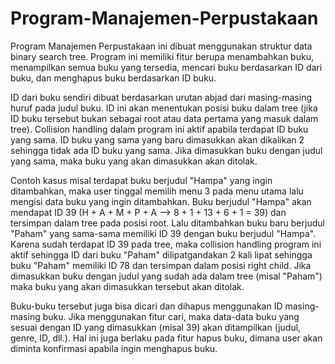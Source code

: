 # Program-Manajemen-Perpustakaan

  Program Manajemen Perpustakaan ini dibuat menggunakan struktur data binary search tree. Program ini memiliki fitur berupa menambahkan buku, menampilkan semua buku yang tersedia, mencari buku berdasarkan ID dari buku, dan menghapus buku berdasarkan ID buku.

  ID dari buku sendiri dibuat berdasarkan urutan abjad dari masing-masing huruf pada judul buku. ID ini akan menentukan posisi buku dalam tree (jika ID buku tersebut bukan sebagai root atau data pertama yang masuk dalam tree). Collision handling dalam program ini aktif apabila terdapat ID buku yang sama. ID buku yang sama yang baru dimasukkan akan dikalikan 2 sehingga tidak ada ID buku yang sama. Jika dimasukkan buku dengan judul yang sama, maka buku yang akan dimasukkan akan ditolak.

  Contoh kasus misal terdapat buku berjudul "Hampa" yang ingin ditambahkan, maka user tinggal memilih menu 3 pada menu utama lalu mengisi data buku yang ingin ditambahkan. Buku berjudul "Hampa" akan mendapat ID 39 (H + A + M + P + A --> 8 + 1 + 13 + 6 + 1 = 39) dan tersimpan dalam tree pada posisi root. Lalu ditambahkan buku baru berjudul "Paham" yang sama-sama memiliki ID 39 dengan buku berjudul "Hampa". Karena sudah terdapat ID 39 pada tree, maka collision handling program ini aktif sehingga ID dari buku "Paham" dilipatgandakan 2 kali lipat sehingga buku "Paham" memiliki ID 78 dan tersimpan dalam posisi right child. Jika dimasukkan buku dengan judul yang sudah ada dalam tree (misal "Paham") maka buku yang akan dimasukkan tersebut akan ditolak.

  Buku-buku tersebut juga bisa dicari dan dihapus menggunakan ID masing-masing buku. Jika menggunakan fitur cari, maka data-data buku yang sesuai dengan ID yang dimasukkan (misal 39) akan ditampilkan (judul, genre, ID, dll.). Hal ini juga berlaku pada fitur hapus buku, dimana user akan diminta konfirmasi apabila ingin menghapus buku.
